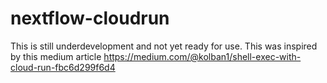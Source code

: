 # nextflow-cloudrun
This is still underdevelopment and not yet ready for use. This was inspired by this medium article
https://medium.com/@kolban1/shell-exec-with-cloud-run-fbc6d299f6d4

